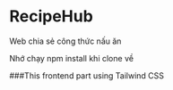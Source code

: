# RecipeHub
Web chia sẻ công thức nấu ăn

Nhớ chạy npm install khi clone về

###This frontend part using Tailwind CSS
